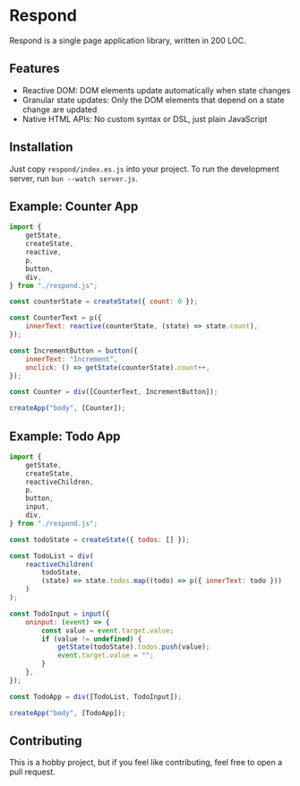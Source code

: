 # Respond

Respond is a single page application library, written in 200 LOC.

## Features
- Reactive DOM: DOM elements update automatically when state changes
- Granular state updates: Only the DOM elements that depend on a state change are updated
- Native HTML APIs: No custom syntax or DSL, just plain JavaScript

## Installation
Just copy `respond/index.es.js` into your project.
To run the development server, run `bun --watch server.js`.

## Example: Counter App
```js
import {
    getState,
    createState,
    reactive,
    p,
    button,
    div,
} from "./respond.js";

const counterState = createState({ count: 0 });

const CounterText = p({
    innerText: reactive(counterState, (state) => state.count),
});

const IncrementButton = button({
    innerText: "Increment",
    onclick: () => getState(counterState).count++,
});

const Counter = div([CounterText, IncrementButton]);

createApp("body", [Counter]);
```

## Example: Todo App
```js
import {
    getState,
    createState,
    reactiveChildren,
    p,
    button,
    input,
    div,
} from "./respond.js";

const todoState = createState({ todos: [] });

const TodoList = div(
    reactiveChildren(
        todoState, 
        (state) => state.todos.map((todo) => p({ innerText: todo }))
    )
);

const TodoInput = input({
    oninput: (event) => {
        const value = event.target.value;
        if (value != undefined) {
            getState(todoState).todos.push(value);
            event.target.value = "";
        }
    },
});

const TodoApp = div([TodoList, TodoInput]);

createApp("body", [TodoApp]);
```

## Contributing
This is a hobby project, but if you feel like contributing, feel free to open a pull request.